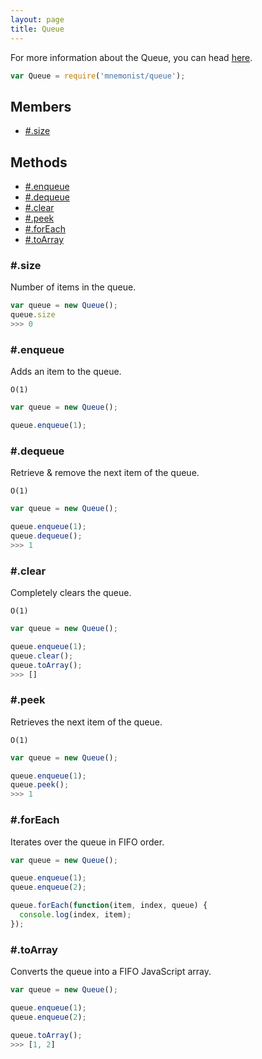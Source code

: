 ```yaml
---
layout: page
title: Queue
---
```


For more information about the Queue, you can head [here](https://en.wikipedia.org/wiki/Queue_(abstract_data_type)).

```js
var Queue = require('mnemonist/queue');
```

## Members

* [#.size](#size)

## Methods

* [#.enqueue](#enqueue)
* [#.dequeue](#dequeue)
* [#.clear](#clear)
* [#.peek](#peek)
* [#.forEach](#foreach)
* [#.toArray](#toarray)

### #.size

Number of items in the queue.

```js
var queue = new Queue();
queue.size
>>> 0
```

### #.enqueue

Adds an item to the queue.

`O(1)`

```js
var queue = new Queue();

queue.enqueue(1);
```

### #.dequeue

Retrieve & remove the next item of the queue.

`O(1)`

```js
var queue = new Queue();

queue.enqueue(1);
queue.dequeue();
>>> 1
```

### #.clear

Completely clears the queue.

`O(1)`

```js
var queue = new Queue();

queue.enqueue(1);
queue.clear();
queue.toArray();
>>> []
```

### #.peek

Retrieves the next item of the queue.

`O(1)`

```js
var queue = new Queue();

queue.enqueue(1);
queue.peek();
>>> 1
```

### #.forEach

Iterates over the queue in FIFO order.

```js
var queue = new Queue();

queue.enqueue(1);
queue.enqueue(2);

queue.forEach(function(item, index, queue) {
  console.log(index, item);
});
```

### #.toArray

Converts the queue into a FIFO JavaScript array.

```js
var queue = new Queue();

queue.enqueue(1);
queue.enqueue(2);

queue.toArray();
>>> [1, 2]
```
